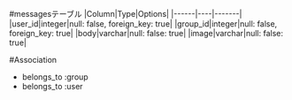 #messagesテーブル
|Column|Type|Options|
|------|----|-------|
|user_id|integer|null: false, foreign_key: true|
|group_id|integer|null: false, foreign_key: true|
|body|varchar|null: false: true|
|image|varchar|null: false: true|

#Association
- belongs_to :group
- belongs_to :user